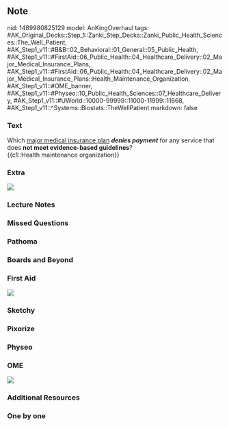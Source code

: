 ## Note
nid: 1489980825129
model: AnKingOverhaul
tags: #AK_Original_Decks::Step_1::Zanki_Step_Decks::Zanki_Public_Health_Sciences::The_Well_Patient, #AK_Step1_v11::#B&B::02_Behavioral::01_General::05_Public_Health, #AK_Step1_v11::#FirstAid::06_Public_Health::04_Healthcare_Delivery::02_Major_Medical_Insurance_Plans, #AK_Step1_v11::#FirstAid::06_Public_Health::04_Healthcare_Delivery::02_Major_Medical_Insurance_Plans::Health_Maintenance_Organization, #AK_Step1_v11::#OME_banner, #AK_Step1_v11::#Physeo::10_Public_Health_Sciences::07_Healthcare_Delivery, #AK_Step1_v11::#UWorld::10000-99999::11000-11999::11668, #AK_Step1_v11::^Systems::Biostats::TheWellPatient
markdown: false

### Text
<div>
  Which <u>major medical insurance plan</u> <b><i>denies
  payment</i></b> for any service that does <b>not meet
  evidence-based guidelines</b>?
</div>
<div>
  {{c1::Health maintenance organization}}
</div>

### Extra
<img src="Health%20insurance%20plans_1606536512076.png">

### Lecture Notes


### Missed Questions


### Pathoma


### Boards and Beyond


### First Aid
<img src="tmpvlm172.png">

### Sketchy


### Pixorize


### Physeo


### OME
<div class="ome-widget">
  <a href="https://onlinemeded.org?ref=anki"><img src=
  "_OME_AnkiFlashcards_General_4.png"></a>
</div>

### Additional Resources


### One by one

